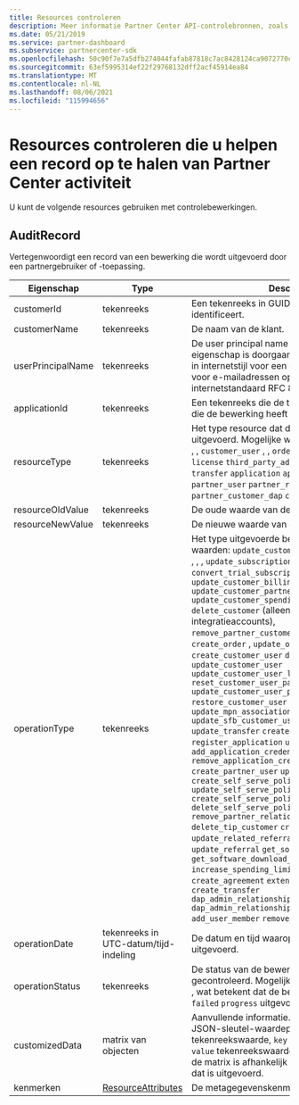 ```yaml
---
title: Resources controleren
description: Meer informatie Partner Center API-controlebronnen, zoals AuditRecord, die u kunt gebruiken om een record van de Partner Center op te halen.
ms.date: 05/21/2019
ms.service: partner-dashboard
ms.subservice: partnercenter-sdk
ms.openlocfilehash: 50c90f7e7a5dfb274044fafab87818c7ac8428124ca9072770cc5fd9fa3806d5
ms.sourcegitcommit: 63ef5995314ef22f29768132dff2acf45914ea84
ms.translationtype: MT
ms.contentlocale: nl-NL
ms.lasthandoff: 08/06/2021
ms.locfileid: "115994656"
---
```

# <a name="auditing-resources-that-help-you-get-a-record-of-partner-center-activity"></a>Resources controleren die u helpen een record op te halen van Partner Center activiteit

U kunt de volgende resources gebruiken met controlebewerkingen.

## <a name="auditrecord"></a>AuditRecord

Vertegenwoordigt een record van een bewerking die wordt uitgevoerd door een partnergebruiker of -toepassing.

| Eigenschap | Type | Description |
| --- | --- | ---|
| customerId | tekenreeks | Een tekenreeks in GUID-indeling die de klant identificeert. |
| customerName | tekenreeks | De naam van de klant. |
| userPrincipalName | tekenreeks | De user principal name of gebruikers-id. Deze eigenschap is doorgaans een aanmeldingsnaam in internetstijl voor een gebruiker in een indeling voor e-mailadressen op basis van internetstandaard RFC 822. |
| applicationId | tekenreeks | Een tekenreeks die de toepassing identificeert die de bewerking heeft uitgevoerd. |
| resourceType | tekenreeks | Het type resource dat door de bewerking wordt uitgevoerd. Mogelijke waarden: `customer` , , , , , , , , , `customer_user` , , `order` , , , `subscription` , `license` `third_party_add_on` `mpn_association` `transfer` `application` `application_credential` `partner_user` `partner_relationship` `partner_customer_dap` `customer_directory_role` . |
| resourceOldValue | tekenreeks | De oude waarde van de resource. |
| resourceNewValue | tekenreeks | De nieuwe waarde van de resource. |
| operationType | tekenreeks | Het type uitgevoerde bewerking. Mogelijke waarden: `update_customer_qualification` , , , , , , , , , `update_subscription` , `upgrade_subscription` `convert_trial_subscription` `add_customer` `update_customer_billing_profile` `update_customer_partner_contract_company_name` `update_customer_spending_budget` `delete_customer` (alleen sandbox-integratieaccounts), `remove_partner_customer_relationship` , `create_order` , `update_order` `create_customer_user` `delete_customer_user` `update_customer_user` `update_customer_user_licenses` `reset_customer_user_password` `update_customer_user_principal_name` `restore_customer_user` `create_mpn_association` `update_mpn_association` `update_sfb_customer_user_licenses` `update_transfer` `create_partner_relationship` `register_application` `unregister_application` `add_application_credential` `remove_application_credential` `create_partner_user` `update_partner_user` `create_self_serve_policy` `update_self_serve_policy` `create_self_serve_policy` `delete_self_serve_policy` `remove_partner_relationship` `delete_tip_customer` `create_related_referral` `update_related_referral` `create_referral` `update_referral` `get_software_key` `get_software_download_link` `increase_spending_limit` `ready_invoice` `create_agreement` `extend_relationship` `create_transfer` `dap_admin_relationship_approved` `dap_admin_relationship_terminated` `add_user_member` `remove_user_member` . |
| operationDate | tekenreeks in UTC-datum/tijd-indeling | De datum en tijd waarop de bewerking is uitgevoerd. |
| operationStatus | tekenreeks | De status van de bewerking die wordt gecontroleerd. Mogelijke waarden: `succeeded` , of , wat betekent dat de bewerking nog wordt `failed` `progress` uitgevoerd. |
| customizedData  | matrix van objecten | Aanvullende informatie. Elk object bevat twee JSON-sleutel-waardeparen: de eerste is en een tekenreekswaarde, `key` de tweede is en een `value` tekenreekswaarde. Het aantal objecten in de matrix is afhankelijk van het type bewerking dat is uitgevoerd. |
| kenmerken | [ResourceAttributes](utility-resources.md#resourceattributes) | De metagegevenskenmerken. |
